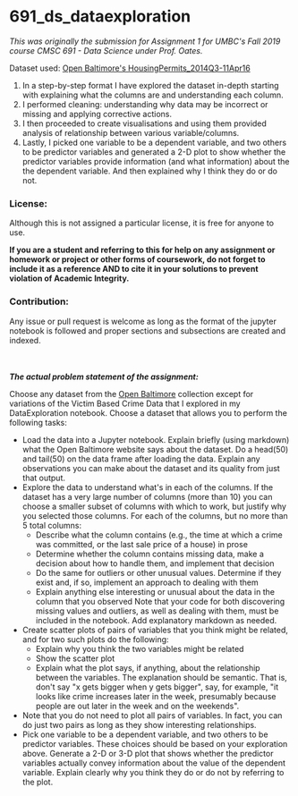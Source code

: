 # 691_ds_dataexploration
_This was originally the submission for Assignment 1 for UMBC's Fall 2019 course CMSC 691 - Data Science under Prof. Oates._

Dataset used: [Open Baltimore's HousingPermits_2014Q3-11Apr16](https://data.baltimorecity.gov/Housing-Development/HousingPermits_2014Q3-11Apr16/4qt8-429n)

1. In a step-by-step format I have explored the dataset in-depth starting with explaining what the columns are and understanding each column.
2. I performed cleaning: understanding why data may be incorrect or missing and applying corrective actions.
3. I then proceeded to create visualisations and using them provided analysis of relationship between various variable/columns.
4. Lastly, I picked one variable to be a dependent variable, and two others to be predictor variables and generated a 2-D plot to show whether the predictor variables provide information (and what information) about the the dependent variable. And then explained why I think they do or do not.

### License:
Although this is not assigned a particular license, it is free for anyone to use.

**If you are a student and referring to this for help on any assignment or homework or project or other forms of coursework, do not forget to include it as a reference AND to cite it in your solutions to prevent violation of Academic Integrity.**

### Contribution:
Any issue or pull request is welcome as long as the format of the jupyter notebook is followed and proper sections and subsections are created and indexed.

<br><br>
**_The actual problem statement of the assignment:_**

Choose any dataset from the [Open Baltimore](https://data.baltimorecity.gov/) collection except for variations of the Victim Based Crime Data that I explored in my DataExploration notebook. Choose a dataset that allows you to perform the following tasks:

- Load the data into a Jupyter notebook. Explain briefly (using markdown) what the Open Baltimore website says about the dataset. Do a head(50) and tail(50) on the data frame after loading the data. Explain any observations you can make about the dataset and its quality from just that output.
- Explore the data to understand what's in each of the columns. If the dataset has a very large number of columns (more than 10) you can choose a smaller subset of columns with which to work, but justify why you selected those columns. For each of the columns, but no more than 5 total columns:
  - Describe what the column contains (e.g., the time at which a crime was committed, or the last sale price of a house) in prose
  - Determine whether the column contains missing data, make a decision about how to handle them, and implement that decision
  - Do the same for outliers or other unusual values. Determine if they exist and, if so, implement an approach to dealing with them
  - Explain anything else interesting or unusual about the data in the column that you observed
  Note that your code for both discovering missing values and outliers, as well as dealing with them, must be included in the notebook. Add explanatory markdown as needed.
- Create scatter plots of pairs of variables that you think might be related, and for two such plots do the following:
  - Explain why you think the two variables might be related
  - Show the scatter plot
  - Explain what the plot says, if anything, about the relationship between the variables. The explanation should be semantic. That is, don't say "x gets bigger when y gets bigger", say, for example, "it looks like crime increases later in the week, presumably because people are out later in the week and on the weekends".
- Note that you do not need to plot all pairs of variables. In fact, you can do just two pairs as long as they show interesting relationships.
- Pick one variable to be a dependent variable, and two others to be predictor variables. These choices should be based on your exploration above. Generate a 2-D or 3-D plot that shows whether the predictor variables actually convey information about the value of the dependent variable. Explain clearly why you think they do or do not by referring to the plot.
